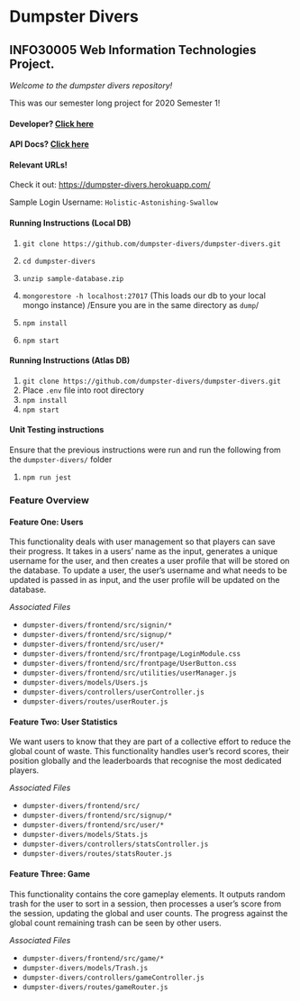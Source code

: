 # Dumpster Divers

## INFO30005 Web Information Technologies Project.

_Welcome to the dumpster divers repository!_

This was our semester long project for 2020 Semester 1!

#### Developer? [Click here](./devREADME.md)

#### API Docs? [Click here](./apiREADME.md)

#### Relevant URLs!
Check it out:
https://dumpster-divers.herokuapp.com/

Sample Login Username: `Holistic-Astonishing-Swallow`

#### Running Instructions (Local DB)

1. `git clone https://github.com/dumpster-divers/dumpster-divers.git`
2. `cd dumpster-divers`
3. `unzip sample-database.zip`
3.  `mongorestore -h localhost:27017`  (This loads our db to your local mongo instance) 
/Ensure you are in the same directory as `dump`/

4. `npm install`
5. `npm start`

#### Running Instructions (Atlas DB)

1. `git clone https://github.com/dumpster-divers/dumpster-divers.git`
2. Place `.env` file into root directory
3. `npm install`
4. `npm start`

#### Unit Testing instructions

Ensure that the previous instructions were run and run the following from the `dumpster-divers/` folder

1. `npm run jest`

### Feature Overview

#### Feature One: Users

This functionality deals with user management so that players can save their progress. It takes in a users’ name as the input, generates a unique username for the user, and then creates a user profile that will be stored on the database. To update a user, the user’s username and what needs to be updated is passed in as input, and the user profile will be updated on the database.

_Associated Files_

- `dumpster-divers/frontend/src/signin/*`
- `dumpster-divers/frontend/src/signup/*`
- `dumpster-divers/frontend/src/user/*`
- `dumpster-divers/frontend/src/frontpage/LoginModule.css`
- `dumpster-divers/frontend/src/frontpage/UserButton.css`
- `dumpster-divers/frontend/src/utilities/userManager.js`
- `dumpster-divers/models/Users.js`
- `dumpster-divers/controllers/userController.js`
- `dumpster-divers/routes/userRouter.js`

#### Feature Two: User Statistics

We want users to know that they are part of a collective effort to reduce the global count of waste. This functionality handles user’s record scores, their position globally and the leaderboards that recognise the most dedicated players.

_Associated Files_

- `dumpster-divers/frontend/src/`
- `dumpster-divers/frontend/src/signup/*`
- `dumpster-divers/frontend/src/user/*`
- `dumpster-divers/models/Stats.js`
- `dumpster-divers/controllers/statsController.js`
- `dumpster-divers/routes/statsRouter.js`

#### Feature Three: Game

This functionality contains the core gameplay elements. It outputs random trash for the user to sort in a session, then processes a user’s score from the session, updating the global and user counts. The progress against the global count remaining trash can be seen by other users.

_Associated Files_

- `dumpster-divers/frontend/src/game/*`
- `dumpster-divers/models/Trash.js`
- `dumpster-divers/controllers/gameController.js`
- `dumpster-divers/routes/gameRouter.js`
